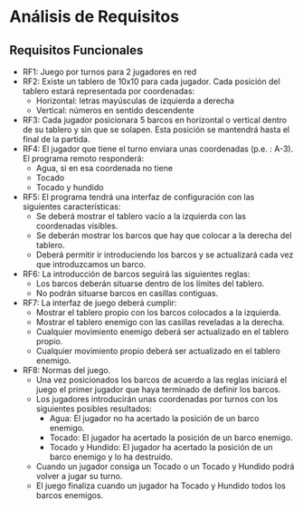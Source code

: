 # Análisis de Requisitos

## Requisitos Funcionales

- RF1: Juego por turnos para 2 jugadores en red
- RF2: Existe un tablero de 10x10 para cada jugador. Cada posición del tablero estará representada por coordenadas:
  - Horizontal: letras mayúsculas de izquierda a derecha
  - Vertical: números en sentido descendente
- RF3: Cada jugador posicionara 5 barcos en horizontal o vertical dentro de su tablero y sin que se solapen. Esta posición se mantendrá hasta el final de la partida.
- RF4: El jugador que tiene el turno enviara unas coordenadas (p.e. : A-3). El programa remoto responderá:
  - Agua, si en esa coordenada no tiene
  - Tocado
  - Tocado y hundido
- RF5: El programa tendrá una interfaz de configuración con las siguientes características:
  - Se deberá mostrar el tablero vacío a la izquierda con las coordenadas visibles.
  - Se deberán mostrar los barcos que hay que colocar a la derecha del tablero.
  - Deberá permitir ir introduciendo los barcos y se actualizará cada vez que introduzcamos un barco.
- RF6: La introducción de barcos seguirá las siguientes reglas:
  - Los barcos deberán situarse dentro de los límites del tablero.
  - No podrán situarse barcos en casillas contiguas.
- RF7: La interfaz de juego deberá cumplir:
  - Mostrar el tablero propio con los barcos colocados a la izquierda.
  - Mostrar el tablero enemigo con las casillas reveladas a la derecha.
  - Cualquier movimiento enemigo deberá ser actualizado en el tablero propio.
  - Cualquier movimiento propio deberá ser actualizado en el tablero enemigo.
- RF8: Normas del juego.
  - Una vez posicionados los barcos de acuerdo a las reglas iniciará el juego el primer jugador que haya terminado de definir los barcos.
  - Los jugadores introducirán unas coordenadas por turnos con los siguientes posibles resultados:
    - Agua: El jugador no ha acertado la posición de un barco enemigo.
    - Tocado: El jugador ha acertado la posición de un barco enemigo.
    - Tocado y Hundido: El jugador ha acertado la posición de un barco enemigo y lo ha destruido.
  - Cuando un jugador consiga un Tocado o un Tocado y Hundido podrá volver a jugar su turno.
  - El juego finaliza cuando un jugador ha Tocado y Hundido todos los barcos enemigos.
